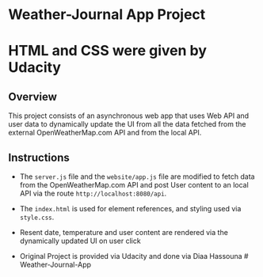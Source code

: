 # Weather-Journal App Project

# HTML and CSS were given by Udacity

## Overview
This project consists of an asynchronous web app that uses Web API and user data to dynamically update the UI from all the data fetched from the external OpenWeatherMap.com API and from the local API. 

## Instructions
- The `server.js` file and the `website/app.js` file are modified to fetch data from the OpenWeatherMap.com API and post User content to an local API via the route `http://localhost:8080/api`.

- The `index.html` is used for element references, and styling used via `style.css`.

- Resent date, temperature and user content are rendered via the dynamically updated UI on user click

- Original Project is provided via Udacity and done via Diaa Hassouna # Weather-Journal-App
